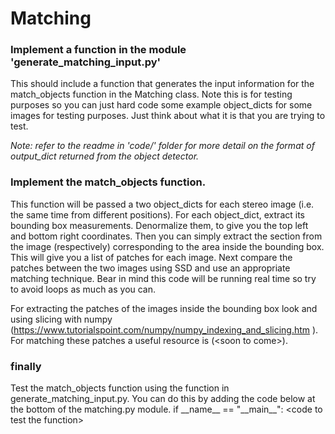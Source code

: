 # Matching

### Implement a function in the module 'generate_matching_input.py' 
This should include a function that generates the input information for the match_objects function in the Matching class. Note this is for testing purposes so you can just hard code some example object_dicts for some images for testing purposes. Just think about what it is that you are trying to test.

*Note: refer to the readme in 'code/' folder for more detail on the format of output_dict returned from the object detector.*

### Implement the match_objects function.

This function will be passed a two object_dicts for each stereo image (i.e. the same time from different positions).
For each object_dict, extract its bounding box measurements. Denormalize them, to give you the top left and bottom right coordinates. Then you can simply extract the section from the image (respectively) corresponding to the area inside the bounding box. This will give you a list of patches for each image. Next compare the patches between the two images using SSD and use an appropriate matching technique. Bear in mind this code will be running real time so try to avoid loops as much as you can.

For extracting the patches of the images inside the bounding box look and using slicing with numpy (https://www.tutorialspoint.com/numpy/numpy_indexing_and_slicing.htm ). 
For matching these patches a useful resource is (\<soon to come\>).

### finally 
Test the match_objects function using the function in generate_matching_input.py.
You can do this by adding the code below at the bottom of the matching.py module.
if \_\_name\_\_ == "\_\_main\_\_":
	\<code to test the function\>

